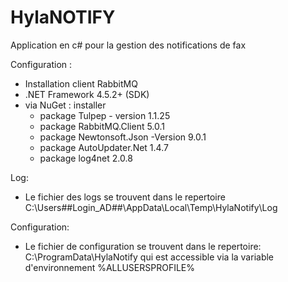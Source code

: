 # HylaNOTIFY

Application en c# pour la gestion des notifications de fax

Configuration :
- Installation client RabbitMQ
- .NET Framework 4.5.2+ (SDK)
- via NuGet : installer      
    - package Tulpep - version 1.1.25
    - package RabbitMQ.Client 5.0.1
    - package Newtonsoft.Json -Version 9.0.1
    - package AutoUpdater.Net 1.4.7
    - package log4net 2.0.8
	
Log:
- Le fichier des logs se trouvent dans le repertoire C:\Users\##Login_AD##\AppData\Local\Temp\HylaNotify\Log

Configuration:
- Le fichier de configuration se trouvent dans le repertoire: C:\ProgramData\HylaNotify qui est accessible via la variable d'environnement %ALLUSERSPROFILE%